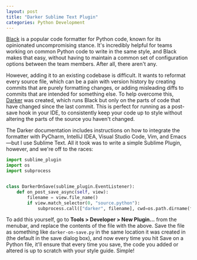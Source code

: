 ```yaml
---
layout: post
title: "Darker Sublime Text Plugin"
categories: Python Development
---
```


[Black](https://github.com/psf/black) is a popular code formatter for Python code, known for its opinionated uncompromising stance. It's incredibly helpful for teams working on common Python code to write in the same style, and Black makes that easy, without having to maintain a common set of configuration options between the team members. After all, there aren't any.

However, adding it to an existing codebase is difficult. It wants to reformat every source file, which can be a pain with version history by creating commits that are purely formatting changes, or adding misleading diffs to commits that are intended for something else. To help overcome this, [Darker](https://github.com/akaihola/darker) was created, which runs Black but only on the parts of code that have changed since the last commit. This is perfect for running as a post-save hook in your IDE, to consistently keep your code up to style without altering the parts of the source you haven't changed.

The Darker documentation includes instructions on how to integrate the formatter with PyCharm, IntelliJ IDEA, Visual Studio Code, Vim, and Emacs—but I use Sublime Text. All it took was to write a simple Sublime Plugin, however, and we're off to the races:

```python
import sublime_plugin
import os
import subprocess


class DarkerOnSave(sublime_plugin.EventListener):
    def on_post_save_async(self, view):
        filename = view.file_name()
        if view.match_selector(0, "source.python"):
            subprocess.call(["darker", filename], cwd=os.path.dirname(filename))
```

To add this yourself, go to **Tools > Developer > New Plugin…** from the menubar, and replace the contents of the file with the above. Save the file as something like `darker-on-save.py` in the same location it was created in (the default in the save dialog box), and now every time you hit Save on a Python file, it'll ensure that every time you save, the code you added or altered is up to scratch with your style guide. Simple!
